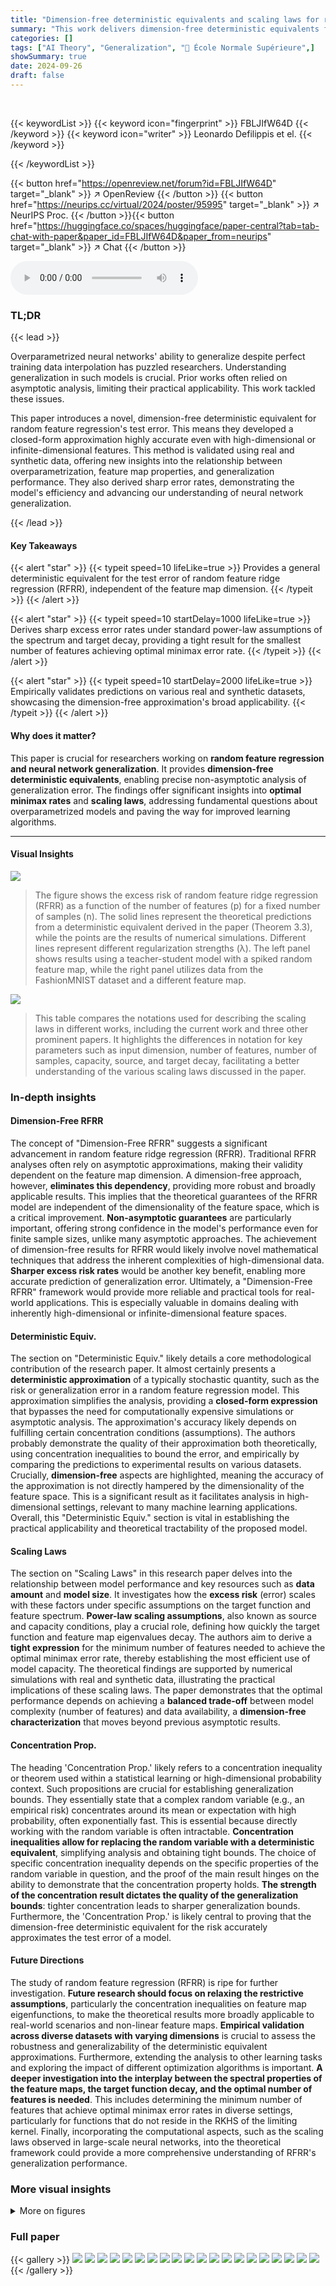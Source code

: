 ```yaml
---
title: "Dimension-free deterministic equivalents and scaling laws for random feature regression"
summary: "This work delivers dimension-free deterministic equivalents for random feature regression, revealing sharp excess error rates and scaling laws."
categories: []
tags: ["AI Theory", "Generalization", "🏢 École Normale Supérieure",]
showSummary: true
date: 2024-09-26
draft: false
---
```


<br>

{{< keywordList >}}
{{< keyword icon="fingerprint" >}} FBLJIfW64D {{< /keyword >}}
{{< keyword icon="writer" >}} Leonardo Defilippis et el. {{< /keyword >}}
 
{{< /keywordList >}}

{{< button href="https://openreview.net/forum?id=FBLJIfW64D" target="_blank" >}}
↗ OpenReview
{{< /button >}}
{{< button href="https://neurips.cc/virtual/2024/poster/95995" target="_blank" >}}
↗ NeurIPS Proc.
{{< /button >}}{{< button href="https://huggingface.co/spaces/huggingface/paper-central?tab=tab-chat-with-paper&paper_id=FBLJIfW64D&paper_from=neurips" target="_blank" >}}
↗ Chat
{{< /button >}}



<audio controls>
    <source src="https://ai-paper-reviewer.com/FBLJIfW64D/podcast.wav" type="audio/wav">
    Your browser does not support the audio element.
</audio>


### TL;DR


{{< lead >}}

Overparametrized neural networks' ability to generalize despite perfect training data interpolation has puzzled researchers.  Understanding generalization in such models is crucial.  Prior works often relied on asymptotic analysis, limiting their practical applicability.  This work tackled these issues. 

This paper introduces a novel, dimension-free deterministic equivalent for random feature regression's test error.  This means they developed a closed-form approximation highly accurate even with high-dimensional or infinite-dimensional features. This method is validated using real and synthetic data, offering new insights into the relationship between overparametrization, feature map properties, and generalization performance.  They also derived sharp error rates, demonstrating the model's efficiency and advancing our understanding of neural network generalization.

{{< /lead >}}


#### Key Takeaways

{{< alert "star" >}}
{{< typeit speed=10 lifeLike=true >}} Provides a general deterministic equivalent for the test error of random feature ridge regression (RFRR), independent of the feature map dimension. {{< /typeit >}}
{{< /alert >}}

{{< alert "star" >}}
{{< typeit speed=10 startDelay=1000 lifeLike=true >}} Derives sharp excess error rates under standard power-law assumptions of the spectrum and target decay, providing a tight result for the smallest number of features achieving optimal minimax error rate. {{< /typeit >}}
{{< /alert >}}

{{< alert "star" >}}
{{< typeit speed=10 startDelay=2000 lifeLike=true >}} Empirically validates predictions on various real and synthetic datasets, showcasing the dimension-free approximation's broad applicability. {{< /typeit >}}
{{< /alert >}}

#### Why does it matter?
This paper is crucial for researchers working on **random feature regression and neural network generalization**. It provides **dimension-free deterministic equivalents**, enabling precise non-asymptotic analysis of generalization error.  The findings offer significant insights into **optimal minimax rates** and **scaling laws**, addressing fundamental questions about overparametrized models and paving the way for improved learning algorithms.

------
#### Visual Insights



![](https://ai-paper-reviewer.com/FBLJIfW64D/figures_5_1.jpg)

> The figure shows the excess risk of random feature ridge regression (RFRR) as a function of the number of features (p) for a fixed number of samples (n).  The solid lines represent the theoretical predictions from a deterministic equivalent derived in the paper (Theorem 3.3), while the points are the results of numerical simulations. Different lines represent different regularization strengths (λ). The left panel shows results using a teacher-student model with a spiked random feature map, while the right panel utilizes data from the FashionMNIST dataset and a different feature map.





![](https://ai-paper-reviewer.com/FBLJIfW64D/tables_54_1.jpg)

> This table compares the notations used for describing the scaling laws in different works, including the current work and three other prominent papers.  It highlights the differences in notation for key parameters such as input dimension, number of features, number of samples, capacity, source, and target decay, facilitating a better understanding of the various scaling laws discussed in the paper.





### In-depth insights


#### Dimension-Free RFRR
The concept of "Dimension-Free RFRR" suggests a significant advancement in random feature ridge regression (RFRR).  Traditional RFRR analyses often rely on asymptotic approximations, making their validity dependent on the feature map dimension. A dimension-free approach, however, **eliminates this dependency**, providing more robust and broadly applicable results. This implies that the theoretical guarantees of the RFRR model are independent of the dimensionality of the feature space, which is a critical improvement.  **Non-asymptotic guarantees** are particularly important, offering strong confidence in the model's performance even for finite sample sizes, unlike many asymptotic approaches.  The achievement of dimension-free results for RFRR would likely involve novel mathematical techniques that address the inherent complexities of high-dimensional data.  **Sharper excess risk rates** would be another key benefit, enabling more accurate prediction of generalization error. Ultimately, a "Dimension-Free RFRR" framework would provide more reliable and practical tools for real-world applications. This is especially valuable in domains dealing with inherently high-dimensional or infinite-dimensional feature spaces.

#### Deterministic Equiv.
The section on "Deterministic Equiv." likely details a core methodological contribution of the research paper.  It almost certainly presents a **deterministic approximation** of a typically stochastic quantity, such as the risk or generalization error in a random feature regression model. This approximation simplifies the analysis, providing a **closed-form expression** that bypasses the need for computationally expensive simulations or asymptotic analysis. The approximation's accuracy likely depends on fulfilling certain concentration conditions (assumptions).  The authors probably demonstrate the quality of their approximation both theoretically, using concentration inequalities to bound the error, and empirically by comparing the predictions to experimental results on various datasets.  Crucially, **dimension-free** aspects are highlighted, meaning the accuracy of the approximation is not directly hampered by the dimensionality of the feature space. This is a significant result as it facilitates analysis in high-dimensional settings, relevant to many machine learning applications. Overall, this "Deterministic Equiv." section is vital in establishing the practical applicability and theoretical tractability of the proposed model.

#### Scaling Laws
The section on "Scaling Laws" in this research paper delves into the relationship between model performance and key resources such as **data amount** and **model size**.  It investigates how the **excess risk** (error) scales with these factors under specific assumptions on the target function and feature spectrum.  **Power-law scaling assumptions**, also known as source and capacity conditions, play a crucial role, defining how quickly the target function and feature map eigenvalues decay.  The authors aim to derive a **tight expression** for the minimum number of features needed to achieve the optimal minimax error rate, thereby establishing the most efficient use of model capacity.  The theoretical findings are supported by numerical simulations with real and synthetic data, illustrating the practical implications of these scaling laws. The paper demonstrates that the optimal performance depends on achieving a **balanced trade-off** between model complexity (number of features) and data availability, a **dimension-free characterization** that moves beyond previous asymptotic results.

#### Concentration Prop.
The heading 'Concentration Prop.' likely refers to a concentration inequality or theorem used within a statistical learning or high-dimensional probability context.  Such propositions are crucial for establishing generalization bounds. They essentially state that a complex random variable (e.g., an empirical risk) concentrates around its mean or expectation with high probability, often exponentially fast. This is essential because directly working with the random variable is often intractable.  **Concentration inequalities allow for replacing the random variable with a deterministic equivalent**, simplifying analysis and obtaining tight bounds. The choice of specific concentration inequality depends on the specific properties of the random variable in question, and the proof of the main result hinges on the ability to demonstrate that the concentration property holds. **The strength of the concentration result dictates the quality of the generalization bounds**: tighter concentration leads to sharper generalization bounds.  Furthermore, the 'Concentration Prop.' is likely central to proving that the dimension-free deterministic equivalent for the risk accurately approximates the test error of a model. 

#### Future Directions
The study of random feature regression (RFRR) is ripe for further investigation.  **Future research should focus on relaxing the restrictive assumptions**, particularly the concentration inequalities on feature map eigenfunctions, to make the theoretical results more broadly applicable to real-world scenarios and non-linear feature maps.  **Empirical validation across diverse datasets with varying dimensions** is crucial to assess the robustness and generalizability of the deterministic equivalent approximations.  Furthermore, extending the analysis to other learning tasks and exploring the impact of different optimization algorithms is important. **A deeper investigation into the interplay between the spectral properties of the feature maps, the target function decay, and the optimal number of features is needed**.  This includes determining the minimum number of features that achieve optimal minimax error rates in diverse settings, particularly for functions that do not reside in the RKHS of the limiting kernel.  Finally, incorporating the computational aspects, such as the scaling laws observed in large-scale neural networks, into the theoretical framework could provide a more comprehensive understanding of RFRR's generalization performance.


### More visual insights

<details>
<summary>More on figures
</summary>


![](https://ai-paper-reviewer.com/FBLJIfW64D/figures_7_1.jpg)

> This figure shows the excess error rate as a function of the scaling parameters l and q for different values of the source exponent (r) and capacity exponent (a).  The left panel shows the case where r >= 1/2, while the right panel shows the case where r is between 0 and 1/2. Different colors represent different regions with different dominant factors in the excess risk (bias vs variance). The figure illustrates the trade-offs between the bias and variance terms under different scaling regimes and helps to identify the optimal scaling parameters for achieving optimal excess risk rate.


![](https://ai-paper-reviewer.com/FBLJIfW64D/figures_9_1.jpg)

> This figure displays the excess risk of random feature ridge regression as a function of the number of samples (n) under specific source and capacity conditions. It compares the theoretical predictions from the deterministic equivalent (solid lines) with numerical simulations (points) for different regularization strengths and numbers of features. The dashed and dotted lines represent analytical rates from a different theorem, and the colors correspond to different regions defined in a previous figure (Fig 2). The figure highlights the different scaling regimes of the excess risk and the crossover points between them. The left panel shows a smaller α and r<1/2 while the right panel show a larger α and r≥1/2.


![](https://ai-paper-reviewer.com/FBLJIfW64D/figures_46_1.jpg)

> The figure shows the excess risk of random feature ridge regression (RFRR) as a function of the number of features (p) for a fixed number of samples (n).  The solid lines represent the theoretical predictions from a deterministic equivalent derived in the paper, while the points are from numerical simulations. Different lines represent different regularization strengths (λ). The left panel uses synthetic data generated by a teacher-student model with a spiked random feature map, while the right panel uses real data from the FashionMNIST dataset.  The figure empirically validates the accuracy of the theoretical approximation.


![](https://ai-paper-reviewer.com/FBLJIfW64D/figures_48_1.jpg)

> The figure shows the excess risk of random feature ridge regression (RFRR) as a function of the number of features (p) for a fixed number of samples (n).  It compares theoretical predictions (solid lines) derived from a deterministic equivalent (Theorem 3.3) with numerical simulations (points). Different curves represent different regularization strengths (λ). The left panel displays results for a teacher-student model with a spiked random feature map, while the right panel uses data from the FashionMNIST dataset with a different feature map.


![](https://ai-paper-reviewer.com/FBLJIfW64D/figures_48_2.jpg)

> This figure displays the excess risk of random feature ridge regression (RFRR) as a function of the number of features (p) for a fixed number of samples (n).  The solid lines represent the theoretical predictions from the deterministic equivalent derived in the paper (Theorem 3.3), while the points show the results of numerical simulations.  Different colors represent different regularization strengths (λ). The left panel uses synthetic data generated from a teacher-student model with a spiked random feature map, while the right panel uses real data from the FashionMNIST dataset.


![](https://ai-paper-reviewer.com/FBLJIfW64D/figures_49_1.jpg)

> This figure compares the excess risk of random feature ridge regression obtained from simulations and the deterministic equivalent derived in the paper. The left panel shows the results for MNIST data with different regularization strengths, while the right panel demonstrates the impact of gradient descent iterations on the model's performance using a teacher-student model.


![](https://ai-paper-reviewer.com/FBLJIfW64D/figures_49_2.jpg)

> The figure shows the excess risk of random feature ridge regression (RFRR) as a function of the number of features (p) for a fixed number of samples (n).  It compares theoretical predictions (solid lines) derived from a deterministic equivalent (Theorem 3.3) to numerical simulations (points).  Different curves represent different regularization strengths (λ). The left panel uses synthetic data from a teacher-student model, while the right panel uses real data from the Fashion-MNIST dataset.


![](https://ai-paper-reviewer.com/FBLJIfW64D/figures_52_1.jpg)

> This figure shows the excess risk of random feature ridge regression as a function of the number of samples (n) under specific source and capacity conditions.  The plots illustrate the theoretical predictions (solid lines) from Theorem 3.3 and numerical simulations (points). Different lines represent different regularization strengths (λ) and numbers of features (p), which are scaled relative to n. The plots also show the theoretical decay rates of the bias and variance terms, and highlight the different scaling regimes (variance-dominated, bias-dominated) and the optimal decay rate. The left subplot displays the crossover between different regimes while the right one shows the optimal decay rate.


</details>






### Full paper

{{< gallery >}}
<img src="https://ai-paper-reviewer.com/FBLJIfW64D/1.png" class="grid-w50 md:grid-w33 xl:grid-w25" />
<img src="https://ai-paper-reviewer.com/FBLJIfW64D/2.png" class="grid-w50 md:grid-w33 xl:grid-w25" />
<img src="https://ai-paper-reviewer.com/FBLJIfW64D/3.png" class="grid-w50 md:grid-w33 xl:grid-w25" />
<img src="https://ai-paper-reviewer.com/FBLJIfW64D/4.png" class="grid-w50 md:grid-w33 xl:grid-w25" />
<img src="https://ai-paper-reviewer.com/FBLJIfW64D/5.png" class="grid-w50 md:grid-w33 xl:grid-w25" />
<img src="https://ai-paper-reviewer.com/FBLJIfW64D/6.png" class="grid-w50 md:grid-w33 xl:grid-w25" />
<img src="https://ai-paper-reviewer.com/FBLJIfW64D/7.png" class="grid-w50 md:grid-w33 xl:grid-w25" />
<img src="https://ai-paper-reviewer.com/FBLJIfW64D/8.png" class="grid-w50 md:grid-w33 xl:grid-w25" />
<img src="https://ai-paper-reviewer.com/FBLJIfW64D/9.png" class="grid-w50 md:grid-w33 xl:grid-w25" />
<img src="https://ai-paper-reviewer.com/FBLJIfW64D/10.png" class="grid-w50 md:grid-w33 xl:grid-w25" />
<img src="https://ai-paper-reviewer.com/FBLJIfW64D/11.png" class="grid-w50 md:grid-w33 xl:grid-w25" />
<img src="https://ai-paper-reviewer.com/FBLJIfW64D/12.png" class="grid-w50 md:grid-w33 xl:grid-w25" />
<img src="https://ai-paper-reviewer.com/FBLJIfW64D/13.png" class="grid-w50 md:grid-w33 xl:grid-w25" />
<img src="https://ai-paper-reviewer.com/FBLJIfW64D/14.png" class="grid-w50 md:grid-w33 xl:grid-w25" />
<img src="https://ai-paper-reviewer.com/FBLJIfW64D/15.png" class="grid-w50 md:grid-w33 xl:grid-w25" />
<img src="https://ai-paper-reviewer.com/FBLJIfW64D/16.png" class="grid-w50 md:grid-w33 xl:grid-w25" />
<img src="https://ai-paper-reviewer.com/FBLJIfW64D/17.png" class="grid-w50 md:grid-w33 xl:grid-w25" />
<img src="https://ai-paper-reviewer.com/FBLJIfW64D/18.png" class="grid-w50 md:grid-w33 xl:grid-w25" />
<img src="https://ai-paper-reviewer.com/FBLJIfW64D/19.png" class="grid-w50 md:grid-w33 xl:grid-w25" />
<img src="https://ai-paper-reviewer.com/FBLJIfW64D/20.png" class="grid-w50 md:grid-w33 xl:grid-w25" />
{{< /gallery >}}